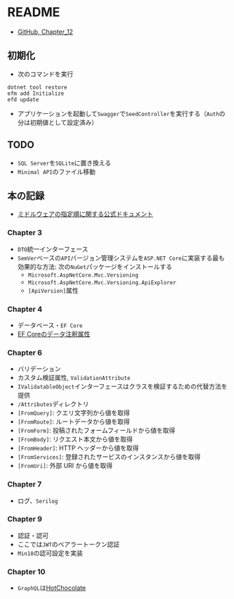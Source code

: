 # README

- [GitHub, Chapter_12](https://github.com/Darkseal/ASP.NET-Core-Web-API)

## 初期化

- 次のコマンドを実行

```shell
dotnet tool restore
efm add Initialize
efd update
```

- アプリケーションを起動して`Swagger`で`SeedController`を実行する（`Auth`の分は初期値として設定済み）

## TODO

- `SQL Server`を`SQLite`に置き換える
- `Minimal API`のファイル移動

## 本の記録

- [ミドルウェアの指定順に関する公式ドキュメント](https://learn.microsoft.com/en-us/aspnet/core/fundamentals/middleware/?view=aspnetcore-6.0#middleware-order)

### Chapter 3

- `DTO`統一インターフェース
- `SemVer`ベースの`API`バージョン管理システムを`ASP.NET Core`に実装する最も効果的な方法: 次の`NuGet`パッケージをインストールする
  - `Microsoft.AspNetCore.Mvc.Versioning`
  - `Microsoft.AspNetCore.Mvc.Versioning.ApiExplorer`
  - `[ApiVersion]`属性

### Chapter 4

- データベース・`EF Core`
- [EF Coreのデータ注釈属性](https://learn.microsoft.com/en-us/ef/core/modeling/entity-properties?tabs=data-annotations%2Cwithout-nrt)

### Chapter 6

- バリデーション
- カスタム検証属性, `ValidationAttribute`
- `IValidatableObject`インターフェースはクラスを検証するための代替方法を提供
- `/Attributes`ディレクトリ
- `[FromQuery]`: クエリ文字列から値を取得
- `[FromRoute]`: ルートデータから値を取得
- `[FromForm]`: 投稿されたフォームフィールドから値を取得
- `[FromBody]`: リクエスト本文から値を取得
- `[FromHeader]`: HTTP ヘッダーから値を取得
- `[FromServices]`: 登録されたサービスのインスタンスから値を取得
- `[FromUri]`: 外部 URI から値を取得

### Chapter 7

- ログ、`Serilog`

### Chapter 9

- 認証・認可
- ここでは`JWT`のベアラートークン認証
- `Min18`の認可設定を実装

### Chapter 10

- `GraphQL`は[HotChocolate](https://github.com/ChilliCream/hotchocolate) 

